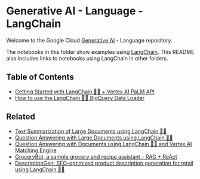 # Generative AI - Language - LangChain

Welcome to the Google Cloud [Generative AI](https://cloud.google.com/ai/generative-ai/) - Language repository.

The notebooks in this folder show examples using [LangChain](https://www.langchain.com/). This README also includes links to notebooks using LangChain in other folders.

## Table of Contents

- [Getting Started with LangChain 🦜️🔗 + Vertex AI PaLM API](intro_langchain_palm_api.ipynb)
- [How to use the LangChain 🦜️🔗 BigQuery Data Loader](langchain_bigquery_data_loader.ipynb)

## Related

- [Text Summarization of Large Documents using LangChain 🦜🔗](../../use-cases/document-summarization/summarization_large_documents_langchain.ipynb)
- [Question Answering with Large Documents using LangChain 🦜🔗](../../use-cases/document-qa/question_answering_documents_langchain.ipynb)
- [Question Answering with Documents using LangChain 🦜️🔗 and Vertex AI Matching Engine](../../use-cases/document-qa/question_answering_documents_langchain_matching_engine.ipynb)
- [GroceryBot, a sample grocery and recipe assistant - RAG + ReAct](../../use-cases/chatbots/grocerybot_assistant.ipynb)
- [DescriptionGen: SEO-optimized product description generation for retail using LangChain 🦜🔗](../../use-cases/description-generation/product_description_generator_attributes_to_text.ipynb)
